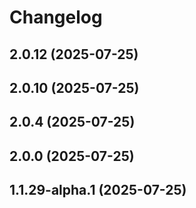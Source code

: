 # Changelog

<!-- You should *NOT* be adding new change log entries to this file.
     You should create a file in the news directory instead.
     For helpful instructions, please see:
     https://6.docs.plone.org/contributing/index.html#contributing-change-log-label
-->

<!-- towncrier release notes start -->

## 2.0.12 (2025-07-25)

## 2.0.10 (2025-07-25)

## 2.0.4 (2025-07-25)

## 2.0.0 (2025-07-25)

## 1.1.29-alpha.1 (2025-07-25)
